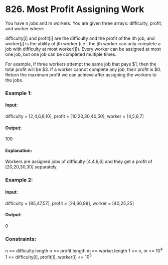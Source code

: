 # 826. Most Profit Assigning Work
You have n jobs and m workers. You are given three arrays: difficulty, profit, and worker where:

difficulty[i] and profit[i] are the difficulty and the profit of the ith job, and
worker[j] is the ability of jth worker (i.e., the jth worker can only complete a job with difficulty at most worker[j]).
Every worker can be assigned at most one job, but one job can be completed multiple times.

For example, if three workers attempt the same job that pays $1, then the total profit will be $3. If a worker cannot complete any job, their profit is $0.
Return the maximum profit we can achieve after assigning the workers to the jobs.

### Example 1:
#### Input:
difficulty = [2,4,6,8,10], profit = [10,20,30,40,50], worker = [4,5,6,7]
#### Output:
100
#### Explanation:
Workers are assigned jobs of difficulty [4,4,6,6] and they get a profit of [20,20,30,30] separately.

### Example 2:
#### Input:
difficulty = [85,47,57], profit = [24,66,99], worker = [40,25,25]
#### Output:
0
 
### Constraints:
n == difficulty.length
n == profit.length
m == worker.length
1 <= n, m <= $`10^4`$
1 <= difficulty[i], profit[i], worker[i] <= $`10^5`$

